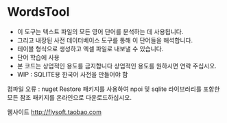 # WordsTool
* 이 도구는 텍스트 파일의 모든 영어 단어를 분석하는 데 사용됩니다.
* 그리고 내장된 사전 데이터베이스 도구를 통해 이 단어들을 해석합니다.
* 테이블 형식으로 생성하고 엑셀 파일로 내보낼 수 있습니다.
* 단어 학습에 사용
* 본 코드는 상업적인 용도를 금지합니다 상업적인 용도를 원하시면 연락 주십시오.
* WIP : SQLITE용 한국어 사전을 만들어야 함

컴파일 오류 : nuget Restore 패키지를 사용하여 npoi 및 sqlite 라이브러리를 포함한 모든 참조 패키지를 온라인으로 다운로드하십시오.

웹사이트 http://flysoft.taobao.com
